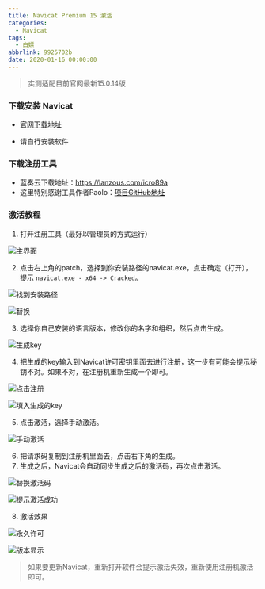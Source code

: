 ```yaml
---
title: Navicat Premium 15 激活
categories:
  - Navicat
tags:
  - 白嫖
abbrlink: 9925702b
date: 2020-01-16 00:00:00
---
```


> 实测适配目前官网最新15.0.14版

### 下载安装 Navicat

- [官网下载地址](https://www.navicat.com.cn/download/navicat-premium)

- 请自行安装软件

<!-- more -->	

### 下载注册工具

- 蓝奏云下载地址：https://lanzous.com/icro89a
- 这里特别感谢工具作者Paolo：~~[项目GitHub地址](https://github.com/Deltafox79/Navicat_Keygen)~~

### 激活教程
1. 打开注册工具（最好以管理员的方式运行）

![主界面](https://s1.ax1x.com/2020/05/18/YfxHmR.png)

2. 点击右上角的patch，选择到你安装路径的navicat.exe，点击确定（打开），提示 `navicat.exe - x64 -> Cracked`。

![找到安装路径](https://s2.ax1x.com/2020/01/16/ljGSDH.png)

![替换](https://s2.ax1x.com/2020/01/16/ljGE28.png)

3. 选择你自己安装的语言版本，修改你的名字和组织，然后点击生成。

![生成key](https://s2.ax1x.com/2020/01/16/ljGDG6.png)

4. 把生成的key输入到Navicat许可密钥里面去进行注册，这一步有可能会提示秘钥不对。如果不对，在注册机重新生成一个即可。

![点击注册](https://s2.ax1x.com/2020/01/16/ljJZJx.png)

![填入生成的key](https://s2.ax1x.com/2020/01/16/ljJKyD.png)

5. 点击激活，选择手动激活。

![手动激活](https://s2.ax1x.com/2020/01/16/ljJBwj.png)

6. 把请求码复制到注册机里面去，点击右下角的生成。
7. 生成之后，Navicat会自动同步生成之后的激活码，再次点击激活。

![替换激活码](https://s2.ax1x.com/2020/01/16/ljJgpV.png)

![提示激活成功](https://s2.ax1x.com/2020/01/16/ljJbp6.png)

8. 激活效果

![永久许可](https://s2.ax1x.com/2020/01/16/ljYnNn.png)

![版本显示](https://s1.ax1x.com/2020/05/18/YfzP0I.png)

> 如果要更新Navicat，重新打开软件会提示激活失效，重新使用注册机激活即可。